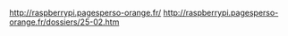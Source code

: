 http://raspberrypi.pagesperso-orange.fr/
http://raspberrypi.pagesperso-orange.fr/dossiers/25-02.htm
